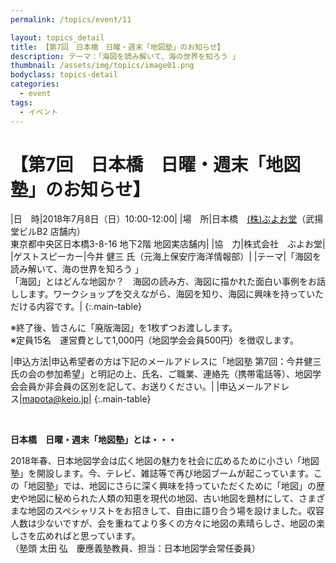 ```yaml
---
permalink: /topics/event/11

layout: topics_detail
title: 【第7回　日本橋　日曜・週末「地図塾」のお知らせ】
description: テーマ：「海図を読み解いて、海の世界を知ろう 」
thumbnail: /assets/img/topics/image01.png
bodyclass: topics-detail
categories:
  - event
tags:
  - イベント
---
```


# 【第7回　日本橋　日曜・週末「地図塾」のお知らせ】

|日　時|2018年7月8日（日）10:00-12:00|
|場　所|日本橋　[(株)ぶよお堂](http://www.buyodoshop.com/)（武揚堂ビルB2 店舗内）<br>東京都中央区日本橋3-8-16 地下2階 地図実店舗内|
|協　力|株式会社　ぶよお堂|
|ゲストスピーカー|今井 健三 氏（元海上保安庁海洋情報部）|
|テーマ|「海図を読み解いて、海の世界を知ろう 」<br>「海図」とはどんな地図か？　海図の読み方、海図に描かれた面白い事例をお話しします。ワークショップを交えながら、海図を知り、海図に興味を持っていただける内容です。|
{:.main-table}

※終了後、皆さんに「廃版海図」を1枚ずつお渡しします。<br>
※定員15名　運営費として1,000円（地図学会会員500円）を徴収します。

|申込方法|申込希望者の方は下記のメールアドレスに「地図塾 第7回：今井健三氏の会の参加希望」と明記の上、氏名、ご職業、連絡先（携帯電話等）、地図学会会員か非会員の区別を記して、お送りください。|
|申込メールアドレス|[mapota@keio.jp](<mailto:mapota@keio.jp>)|
{:.main-table}

<br>

**日本橋　日曜・週末「地図塾」とは・・・**

2018年春、日本地図学会は広く地図の魅力を社会に広めるために小さい「地図塾」を開設します。今、テレビ、雑誌等で再び地図ブームが起こっています。この「地図塾」では、地図にさらに深く興味を持っていただくために「地図」の歴史や地図に秘められた人類の知恵を現代の地図、古い地図を題材にして、さまざまな地図のスペシャリストをお招きして、自由に語り合う場を設けました。収容人数は少ないですが、会を重ねてより多くの方々に地図の素晴らしさ、地図の楽しさを広めればと思っています。<br>
（塾頭 太田 弘　慶應義塾教員、担当：日本地図学会常任委員）
